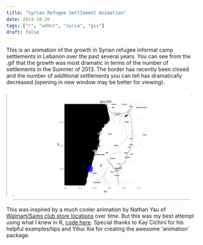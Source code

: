 ```yaml
---
title: "Syrian Refugee Settlement Animation"
date: 2014-10-26
tags: ["r", "unhcr", "syria", "gis"]
draft: false
---
```



This is an animation of the growth in Syrian refugee informal camp settlements in Lebanon over the past several years.  You can see from the .gif that the growth was most dramatic in terms of the number of settlements in the Summer of 2013.  The border has recently been closed and the number of additional settlements you can tell has dramatically decreased (opening in new window may be better for viewing).   

![refugee](refugee.gif)


This was inspired by a much cooler animation by Nathan Yau of [Walmart/Sams club store locations](http://projects.flowingdata.com/walmart/) over time.  But this was my best attempt using what I knew in R, [code here](https://github.com/justlebeau/Blog-Code/blob/master/RefugeeHTML).  Special thanks to Kay Cichini for his helpful examples/tips and Yihui Xie for creating the awesome 'animation' package.

